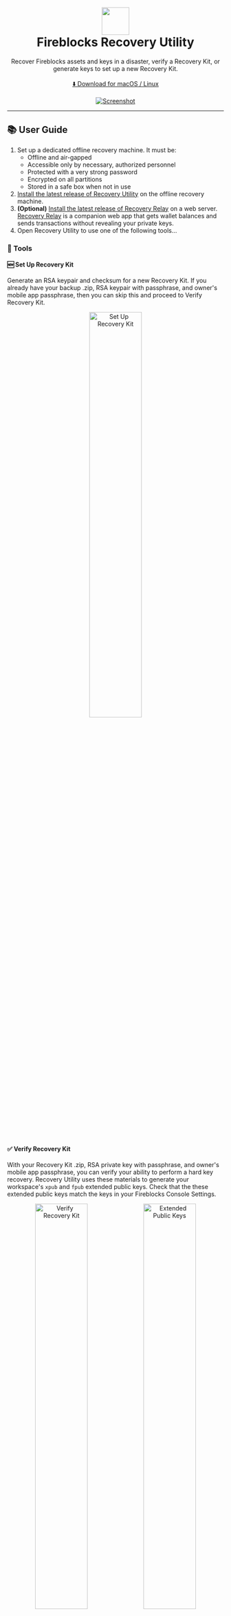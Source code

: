 <h1 align="center">
  <img src="../recovery-relay/public/icons/192x192.png" width="64px" height="64px" />
  <br />
  Fireblocks Recovery Utility
</h1>

<p align="center">
  Recover Fireblocks assets and keys in a disaster, verify a Recovery Kit, or generate keys to set up a new Recovery Kit.
  <br />
  <br />
  <a href="https://github.com/fireblocks/recovery/releases">
    ⬇️ Download for macOS / Linux
  </a>
  <br />
  <br />
  <a href="#" target="_blank">
    <img src="../../docs/img/splash.png" alt="Screenshot" />
  </a>
</p>

---

## 📚 User Guide

1. Set up a dedicated offline recovery machine. It must be:
   - Offline and air-gapped
   - Accessible only by necessary, authorized personnel
   - Protected with a very strong password
   - Encrypted on all partitions
   - Stored in a safe box when not in use
2. [Install the latest release of Recovery Utility](https://github.com/fireblocks/recovery/releases) on the offline recovery machine.
3. **(Optional)** [Install the latest release of Recovery Relay](https://github.com/fireblocks/recovery/releases) on a web server. [Recovery Relay](../recovery-relay/) is a companion web app that gets wallet balances and sends transactions without revealing your private keys.
4. Open Recovery Utility to use one of the following tools...

### 🧰 Tools

#### 🆕 Set Up Recovery Kit

Generate an RSA keypair and checksum for a new Recovery Kit. If you already have your backup .zip, RSA keypair with passphrase, and owner's mobile app passphrase, then you can skip this and proceed to Verify Recovery Kit.

<p align="center">
  <img width="49.15%" src="../../docs/img/setup.png" alt="Set Up Recovery Kit" />
</p>

#### ✅ Verify Recovery Kit

With your Recovery Kit .zip, RSA private key with passphrase, and owner's mobile app passphrase, you can verify your ability to perform a hard key recovery. Recovery Utility uses these materials to generate your workspace's `xpub` and `fpub` extended public keys. Check that the these extended public keys match the keys in your Fireblocks Console Settings.

<p align="center">
  <img width="49.15%" src="../../docs/img/verify.png" alt="Verify Recovery Kit" />
  <img width="49.15%" src="../../docs/img/public-keys.png" alt="Extended Public Keys" />
</p>

#### 🔑 Recover Private Keys

With your Recovery Kit .zip, RSA private key with passphrase, and owner's mobile app passphrase, you can recover the extended private keys (`xprv` and `fprv`) of your Fireblocks workspace, derive wallets to recover your assets' private keys, and create transactions by scanning a QR code to the Recovery Relay web app.

##### 🚨 WARNING

Using private key recovery exposes your private keys to the host machine. Only do this in a disaster recovery scenario, and then move your assets to other secure wallets. Use the Fireblocks Console, APIs, and SDKs for standard operations.

<p align="center">
  <img width="49.15%" src="../../docs/img/recover.png" alt="Recover Private Keys" />
  <img width="49.15%" src="../../docs/img/assets.png" alt="Recover Bitcoin Wallets" />
</p>

## 🔨 Development

Recovery Utility is a cross-platform [Electron](https://www.electronjs.org/) app for macOS, Windows, and Linux. The window UI is built with [React](https://reactjs.org/) on the [Next.js](https://nextjs.org/) framework, using [Material UI](https://mui.com/material-ui/getting-started/overview/) components.

[Recovery Utility](../recovery-utility/) includes the compiled [@fireblocks/extended-key-recovery](../../packages/extended-key-recovery/) module in its [contents](https://www.electron.build/configuration/contents.html#extrafiles) and spawns it as a child process to restore a workspace's extended private/public keys. It uses [@fireblocks/wallet-derivation](../../packages/wallet-derivation/) to derive wallet keys and addresses.

### Scripts

#### Develop

```sh
yarn dev
```

#### Build

```sh
yarn build
```

### Build Process

Using Turborepo the [@fireblocks/extended-key-recovery](../../packages/extended-key-recovery/) module is first compiled to an executable for the development machine's architecture. Then Recovery Utility's renderer process (the Next.js frontend) is transpiled to static HTML/JS/CSS. Finally, the renderer and module are bundled with the Electron main process into an application bundle for the development machine's architecture.

Cross-compilation is not supported. We use GitHub Actions with a matrix job to compile Recovery Utility for each supported architecture (masOS, Windows, and Linux).

### Security

The Electron main process disallows opening or redirecting to external URLs and disables Chrome permission requests (e.g. webcam access, clipboard reading). No external content is loaded.
